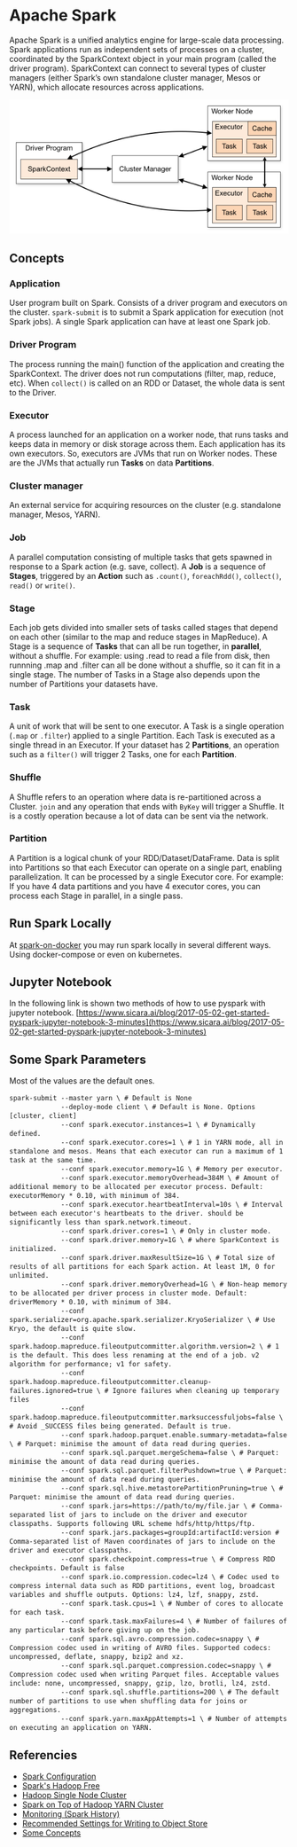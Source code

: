 # Apache Spark
Apache Spark is a unified analytics engine for large-scale data processing. Spark applications run as independent sets of processes on a cluster, coordinated by the SparkContext object in your main program (called the driver program). SparkContext can connect to several types of cluster managers (either Spark’s own standalone cluster manager, Mesos or YARN), which allocate resources across applications.
<p align="center">
    <img src="images/spark-architecture.png" alt="Spark Architecture" />
</p>

## Concepts
### Application
User program built on Spark. Consists of a driver program and executors on the cluster. `spark-submit` is to submit a Spark application for execution (not Spark jobs). A single Spark application can have at least one Spark job.

### Driver Program	
The process running the main() function of the application and creating the SparkContext. The driver does not run computations (filter, map, reduce, etc). When `collect()` is called on an RDD or Dataset, the whole data is sent to the Driver.

### Executor
A process launched for an application on a worker node, that runs tasks and keeps data in memory or disk storage across them. Each application has its own executors. So, executors are JVMs that run on Worker nodes. These are the JVMs that actually run **Tasks** on data **Partitions**.

### Cluster manager
An external service for acquiring resources on the cluster (e.g. standalone manager, Mesos, YARN).

### Job
A parallel computation consisting of multiple tasks that gets spawned in response to a Spark action (e.g. save, collect). A **Job** is a sequence of **Stages**, triggered by an **Action** such as `.count()`, `foreachRdd()`, `collect()`, `read()` or `write()`.
### Stage
Each job gets divided into smaller sets of tasks called stages that depend on each other (similar to the map and reduce stages in MapReduce). A Stage is a sequence of **Tasks** that can all be run together, in **parallel**, without a shuffle. For example: using .read to read a file from disk, then runnning .map and .filter can all be done without a shuffle, so it can fit in a single stage. The number of Tasks in a Stage also depends upon the number of Partitions your datasets have.

### Task
A unit of work that will be sent to one executor. A Task is a single operation (`.map` or `.filter`) applied to a single Partition. Each Task is executed as a single thread in an Executor. If your dataset has 2 **Partitions**, an operation such as a `filter()` will trigger 2 Tasks, one for each **Partition**.

### Shuffle
A Shuffle refers to an operation where data is re-partitioned across a Cluster. `join` and any operation that ends with `ByKey` will trigger a Shuffle. It is a costly operation because a lot of data can be sent via the network.

### Partition
A Partition is a logical chunk of your RDD/Dataset/DataFrame. Data is split into Partitions so that each Executor can operate on a single part, enabling parallelization. It can be processed by a single Executor core. For example: If you have 4 data partitions and you have 4 executor cores, you can process each Stage in parallel, in a single pass.

## Run Spark Locally
At [spark-on-docker](spark-on-docker) you may run spark locally in several different ways. Using docker-compose or even on kubernetes.

## Jupyter Notebook
In the following link is shown two methods of how to use pyspark with jupyter notebook.
[https://www.sicara.ai/blog/2017-05-02-get-started-pyspark-jupyter-notebook-3-minutes](https://www.sicara.ai/blog/2017-05-02-get-started-pyspark-jupyter-notebook-3-minutes)

## Some Spark Parameters
Most of the values are the default ones.
```shell
spark-submit --master yarn \ # Default is None
             --deploy-mode client \ # Default is None. Options [cluster, client]
             --conf spark.executor.instances=1 \ # Dynamically defined.
             --conf spark.executor.cores=1 \ # 1 in YARN mode, all in standalone and mesos. Means that each executor can run a maximum of 1 task at the same time.
             --conf spark.executor.memory=1G \ # Memory per executor.
             --conf spark.executor.memoryOverhead=384M \ # Amount of additional memory to be allocated per executor process. Default: executorMemory * 0.10, with minimum of 384.
             --conf spark.executor.heartbeatInterval=10s \ # Interval between each executor's heartbeats to the driver. should be significantly less than spark.network.timeout.
             --conf spark.driver.cores=1 \ # Only in cluster mode.
             --conf spark.driver.memory=1G \ # where SparkContext is initialized.
             --conf spark.driver.maxResultSize=1G \ # Total size of results of all partitions for each Spark action. At least 1M, 0 for unlimited.
             --conf spark.driver.memoryOverhead=1G \ # Non-heap memory to be allocated per driver process in cluster mode. Default: driverMemory * 0.10, with minimum of 384.
             --conf spark.serializer=org.apache.spark.serializer.KryoSerializer \ # Use Kryo, the default is quite slow.
             --conf spark.hadoop.mapreduce.fileoutputcommitter.algorithm.version=2 \ # 1 is the default. This does less renaming at the end of a job. v2 algorithm for performance; v1 for safety.
             --conf spark.hadoop.mapreduce.fileoutputcommitter.cleanup-failures.ignored=true \ # Ignore failures when cleaning up temporary files
             --conf spark.hadoop.mapreduce.fileoutputcommitter.marksuccessfuljobs=false \ # Avoid _SUCCESS files being generated. Default is true.
             --conf spark.hadoop.parquet.enable.summary-metadata=false \ # Parquet: minimise the amount of data read during queries.
             --conf spark.sql.parquet.mergeSchema=false \ # Parquet: minimise the amount of data read during queries.
             --conf spark.sql.parquet.filterPushdown=true \ # Parquet: minimise the amount of data read during queries.
             --conf spark.sql.hive.metastorePartitionPruning=true \ # Parquet: minimise the amount of data read during queries.
             --conf spark.jars=https://path/to/my/file.jar \ # Comma-separated list of jars to include on the driver and executor classpaths. Supports following URL scheme hdfs/http/https/ftp.
             --conf spark.jars.packages=groupId:artifactId:version # Comma-separated list of Maven coordinates of jars to include on the driver and executor classpaths.
             --conf spark.checkpoint.compress=true \ # Compress RDD checkpoints. Default is false
             --conf spark.io.compression.codec=lz4 \ # Codec used to compress internal data such as RDD partitions, event log, broadcast variables and shuffle outputs. Options: lz4, lzf, snappy, zstd.
             --conf spark.task.cpus=1 \ # Number of cores to allocate for each task.
             --conf spark.task.maxFailures=4 \ # Number of failures of any particular task before giving up on the job.
             --conf spark.sql.avro.compression.codec=snappy \ # Compression codec used in writing of AVRO files. Supported codecs: uncompressed, deflate, snappy, bzip2 and xz.
             --conf spark.sql.parquet.compression.codec=snappy \ # Compression codec used when writing Parquet files. Acceptable values include: none, uncompressed, snappy, gzip, lzo, brotli, lz4, zstd.
             --conf spark.sql.shuffle.partitions=200 \ # The default number of partitions to use when shuffling data for joins or aggregations.
             --conf spark.yarn.maxAppAttempts=1 \ # Number of attempts on executing an application on YARN.
```

## Referencies
- [Spark Configuration](https://spark.apache.org/docs/latest/configuration.html#yarn)
- [Spark's Hadoop Free](https://spark.apache.org/docs/latest/hadoop-provided.html)
- [Hadoop Single Node Cluster](https://hadoop.apache.org/docs/stable/hadoop-project-dist/hadoop-common/SingleCluster.html)
- [Spark on Top of Hadoop YARN Cluster](https://www.linode.com/docs/guides/install-configure-run-spark-on-top-of-hadoop-yarn-cluster/)
- [Monitoring (Spark History)](https://spark.apache.org/docs/latest/monitoring.html)
- [Recommended Settings for Writing to Object Store](https://spark.apache.org/docs/3.1.2/cloud-integration.html#recommended-settings-for-writing-to-object-stores)
- [Some Concepts](https://queirozf.com/entries/apache-spark-architecture-overview-clusters-jobs-stages-tasks)
